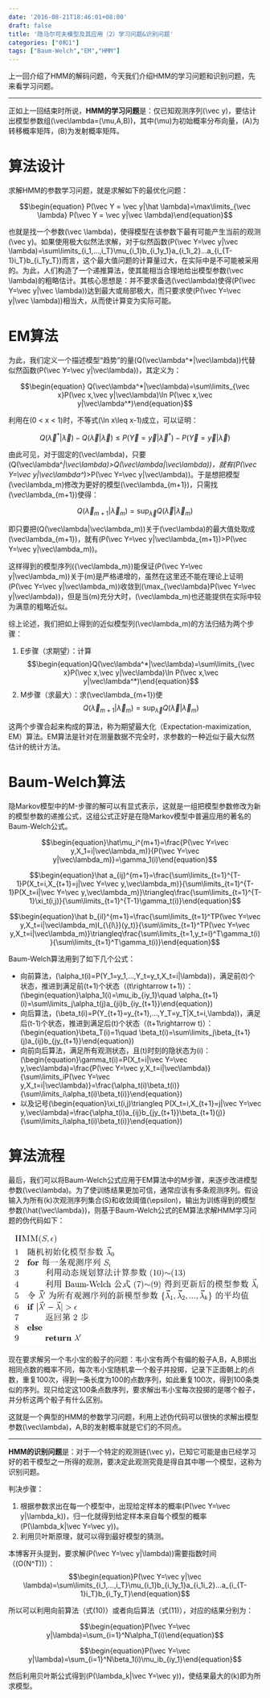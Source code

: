 ```yaml
---
date: '2016-08-21T18:46:01+08:00'
draft: false
title: '隐马尔可夫模型及其应用（2）学习问题&识别问题'
categories: ["0和1"]
tags: ["Baum-Welch","EM","HMM"]
---
```

上一回介绍了HMM的解码问题，今天我们介绍HMM的学习问题和识别问题，先来看学习问题。

---

正如上一回结束时所说，**HMM的学习问题**是：仅已知观测序列\(\vec y\)，要估计出模型参数组\(\vec\lambda=(\mu,A,B)\)，其中\(\mu\)为初始概率分布向量，\(A\)为转移概率矩阵，\(B\)为发射概率矩阵。

# 算法设计

求解HMM的参数学习问题，就是求解如下的最优化问题：

$$\begin{equation} P(\vec Y = \vec y|\hat \lambda)=\max\limits_{\vec \lambda} P(\vec Y = \vec y|\vec \lambda)\end{equation}$$

也就是找一个参数\(\vec \lambda\)，使得模型在该参数下最有可能产生当前的观测\(\vec y\)。如果使用极大似然法求解，对于似然函数\(P(\vec Y=\vec y|\vec \lambda)=\sum\limits_{i_1,…,i_T}\mu_{i_1}b_{i_1y_1}a_{i_1i_2}…a_{i_{T-1}i_T}b_{i_Ty_T}\)而言，这个最大值问题的计算量过大，在实际中是不可能被采用的。为此，人们构造了一个递推算法，使其能相当合理地给出模型参数\(\vec \lambda\)的粗略估计。其核心思想是：并不要求备选\(\vec\lambda\)使得\(P(\vec Y=\vec y|\vec \lambda)\)达到最大或局部极大，而只要求使\(P(\vec Y=\vec y|\vec \lambda)\)相当大，从而使计算变为实际可能。

# EM算法

为此，我们定义一个描述模型“趋势”的量\(Q(\vec\lambda^*|\vec\lambda)\)代替似然函数\(P(\vec Y=\vec y|\vec\lambda)\)，其定义为：

$$\begin{equation} Q(\vec\lambda^*|\vec\lambda)=\sum\limits_{\vec x}P(\vec x,\vec y|\vec\lambda)\ln P(\vec x,\vec y|\vec\lambda^*)\end{equation}$$

利用在\(0 < x < 1\)时，不等式\(\ln x\leq x-1\)成立，可以证明：

$$\begin{equation} Q(\vec\lambda^*|\vec\lambda)-Q(\vec\lambda|\vec\lambda)\leq P(\vec Y=\vec y|\vec\lambda^*)-P(\vec Y=\vec y|\vec\lambda)\end{equation}$$

由此可见，对于固定的\(\vec\lambda\)，只要\(Q(\vec\lambda^*|\vec\lambda)>Q(\vec\lambda|\vec\lambda)\)，就有\(P(\vec Y=\vec y|\vec\lambda^*)>P(\vec Y=\vec y|\vec\lambda)\)。于是想把模型\(\vec\lambda_m\)修改为更好的模型\(\vec\lambda_{m+1}\)，只需找\(\vec\lambda_{m+1}\)使得：

$$\begin{equation}Q(\vec\lambda_{m+1}|\vec\lambda_m)=\sup_{\vec\lambda}Q(\vec\lambda|\vec\lambda_m)\end{equation}$$

即只要把\(Q(\vec\lambda|\vec\lambda_m)\)关于\(\vec\lambda\)的最大值处取成\(\vec\lambda_{m+1}\)，就有\(P(\vec Y=\vec y|\vec\lambda_{m+1})>P(\vec Y=\vec y|\vec\lambda_m)\)。

这样得到的模型序列\(\{\vec\lambda_m\}\)能保证\(P(\vec Y=\vec y|\vec\lambda_m)\)关于\(m\)是严格递增的，虽然在这里还不能在理论上证明\(P(\vec Y=\vec y|\vec\lambda_m)\)收敛到\(\max_{\vec\lambda}P(\vec Y=\vec y|\vec\lambda)\)，但是当\(m\)充分大时，\(\vec\lambda_m\)也还能提供在实际中较为满意的粗略近似。

综上论述，我们把如上得到的近似模型列\(\vec\lambda_m\)的方法归结为两个步骤：

1. E步骤（求期望）：计算$$\begin{equation}Q(\vec\lambda^*|\vec\lambda)=\sum\limits_{\vec x}P(\vec x,\vec y|\vec\lambda)\ln P(\vec x,\vec y|\vec\lambda^*)\end{equation}$$
2. M步骤（求最大）：求\(\vec\lambda_{m+1}\)使$$\begin{equation}Q(\vec\lambda_{m+1}|\vec\lambda_m)=\sup_{\vec\lambda}Q(\vec\lambda|\vec\lambda_m)\end{equation}$$

这两个步骤合起来构成的算法，称为期望最大化（Expectation-maximization, EM）算法。EM算法是针对在测量数据不完全时，求参数的一种近似于最大似然估计的统计方法。

# Baum-Welch算法

隐Markov模型中的M-步骤的解可以有显式表示，这就是一组把模型参数修改为新的模型参数的递推公式，这组公式正好是在隐Markov模型中普遍应用的著名的Baum-Welch公式。

$$\begin{equation}\hat\mu_i^{m+1}=\frac{P(\vec Y=\vec y,X_1=i|\vec\lambda_m)}{P(\vec Y=\vec y|\vec\lambda_m)}=\gamma_1(i)\end{equation}$$

$$\begin{equation}\hat a_{ij}^{m+1}=\frac{\sum\limits_{t=1}^{T-1}P(X_t=i,X_{t+1}=j|\vec Y=\vec y,\vec\lambda_m)}{\sum\limits_{t=1}^{T-1}P(X_t=i|\vec Y=\vec y,\vec\lambda_m)}\triangleq\frac{\sum\limits_{t=1}^{T-1}\xi_t(i,j)}{\sum\limits_{t=1}^{T-1}\gamma_t(i)}\end{equation}$$

$$\begin{equation}\hat b_{il}^{m+1}=\frac{\sum\limits_{t=1}^TP(\vec Y=\vec y,X_t=i|\vec\lambda_m)I_{\{l\}}(y_t)}{\sum\limits_{t=1}^TP(\vec Y=\vec y,X_t=i|\vec\lambda_m)}\triangleq\frac{\sum\limits_{t=1,y_t=l}^T\gamma_t(i)}{\sum\limits_{t=1}^T\gamma_t(i)}\end{equation}$$

Baum-Welch算法用到了如下几个公式：

* 向前算法，\(\alpha_t(i)=P(Y_1=y_1,…,Y_t=y_t,X_t=i|\lambda)\)，满足前\(t\)个状态，推进到满足前\(t+1\)个状态（\(t\rightarrow t+1\)）：\(\begin{equation}\alpha_1(i)=\mu_ib_{iy_1}\quad \alpha_{t+1}(i)=\sum\limits_j\alpha_t(j)a_{ji}b_{iy_{t+1}}\end{equation}\)
* 向后算法，\(\beta_t(i)=P(Y_{t+1}=y_{t+1},…,Y_T=y_T|X_t=i,\lambda)\)，满足后\(t-1\)个状态，推进到满足后\(t\)个状态（\(t+1\rightarrow t\)）：\(\begin{equation}\beta_T(i)=1\quad \beta_t(i)=\sum\limits_j\beta_{t+1}(j)a_{ij}b_{jy_{t+1}}\end{equation}\)
* 向前向后算法，满足所有观测状态，且\(t\)时刻的隐状态为\(i\)：\(\begin{equation}\gamma_t(i)=P(X_t=i|\vec Y=\vec y,\vec\lambda)=\frac{P(\vec Y=\vec y,X_t=i|\vec\lambda)}{\sum\limits_iP(\vec Y=\vec y,X_t=i|\vec\lambda)}=\frac{\alpha_t(i)\beta_t(i)}{\sum\limits_i\alpha_t(i)\beta_t(i)}\end{equation}\)
* 以及记号\(\begin{equation}\xi_t(i,j)\triangleq P(X_t=i,X_{t+1}=j|\vec Y=\vec y,\vec\lambda)=\frac{\alpha_t(i)a_{ij}b_{jy_{t+1}}\beta_{t+1}(j)}{\sum\limits_i\alpha_t(i)\beta_t(i)}\end{equation}\)

# 算法流程

最后，我们可以将Baum-Welch公式应用于EM算法中的M步骤，来逐步改进模型参数\(\vec\lambda\)。为了使训练结果更加可信，通常应该有多条观测序列。假设输入为所有\(k\)次观测序列集合\(S\)和收敛阈值\(\epsilon\)，输出为训练得到的模型参数\(\hat{\vec\lambda}\)，则基于Baum-Welch公式的EM算法求解HMM学习问题的伪代码如下：

![hmm-9](hmm-9.webp)

现在要求解另一个韦小宝的骰子的问题：韦小宝有两个有偏的骰子A,B，A,B掷出相同点数的概率不同，每次韦小宝随机拿一个骰子并投掷，记录下正面朝上的点数，重复100次，得到一条长度为100的点数序列，如此重复100次，得到100条类似的序列。现只给定这100条点数序列，要求解出韦小宝每次投掷的是哪个骰子，并分析这两个骰子有什么区别。

这就是一个典型的HMM的参数学习问题，利用上述伪代码可以很快的求解出模型参数\(\vec\lambda\)，A,B的发射概率就是它们的不同点。

---

**HMM的识别问题**是：对于一个特定的观测链\(\vec y\)，已知它可能是由已经学习好的若干模型之一所得的观测，要决定此观测究竟是得自其中哪一个模型，这称为识别问题。

判决步骤：

1. 根据参数求出在每一个模型中，出现给定样本的概率\(P(\vec Y=\vec y|\lambda_k)\)，归一化就得到给定样本来自每个模型的概率\(P(\lambda_k|\vec Y=\vec y)\)。
2. 利用贝叶斯原理，就可以得到最好模型的猜测。

本博客开头提到，要求解\(P(\vec Y=\vec y|\lambda)\)需要指数时间（\(O(N^T)\)）：$$\begin{equation}P(\vec Y=\vec y|\vec \lambda)=\sum\limits_{i_1,…,i_T}\mu_{i_1}b_{i_1y_1}a_{i_1i_2}…a_{i_{T-1}i_T}b_{i_Ty_T}\end{equation}$$

所以可以利用向前算法（式(10)）或者向后算法（式(11)），对应的结果分别为：

$$\begin{equation}P(\vec Y=\vec y|\lambda)=\sum_{i=1}^N\alpha_T(i)\end{equation}$$

$$\begin{equation}P(\vec Y=\vec y|\lambda)=\sum_{i=1}^N\beta_1(i)\mu_ib_{iy_1}\end{equation}$$

然后利用贝叶斯公式得到\(P(\lambda_k|\vec Y=\vec y)\)，使结果最大的\(k\)即为所求模型。